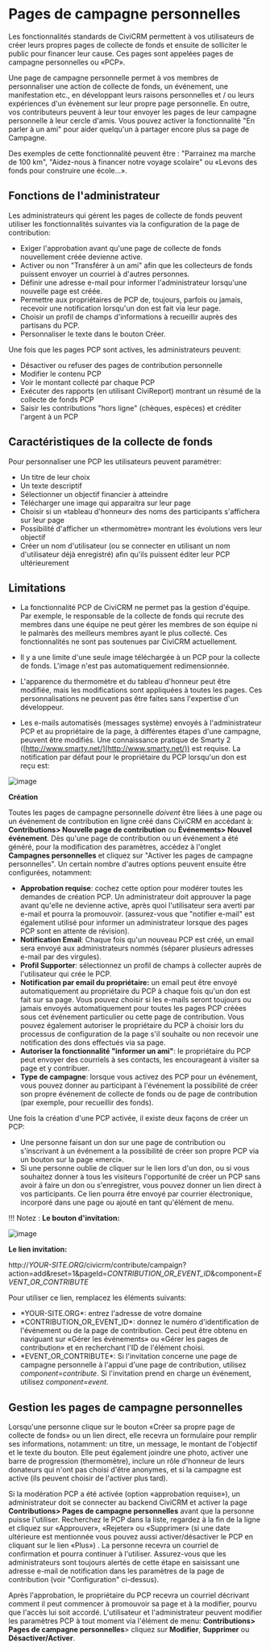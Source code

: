 Pages de campagne personnelles
=======================

Les fonctionnalités standards de CiviCRM  permettent à vos utilisateurs de créer leurs propres pages de collecte de fonds et ensuite de solliciter le public pour financer leur cause. Ces pages sont appelées pages de campagne personnelles ou «PCP».

Une page de campagne personnelle permet à vos membres de personnaliser une action de collecte de fonds, un événement, une manifestation etc., en développant leurs raisons personnelles et / ou leurs expériences d'un évènement sur leur propre page personnelle. En outre, vos contributeurs peuvent à leur tour envoyer les pages de leur campagne personnelle à leur cercle d'amis. Vous pouvez activer la fonctionnalité "En parler à un ami" pour aider quelqu'un à partager encore plus sa page de Campagne.

Des exemples de cette fonctionnalité peuvent être : "Parrainez ma marche de 100 km", "Aidez-nous à financer notre voyage scolaire" ou «Levons des fonds pour construire une école...».

Fonctions de l'administrateur
----------------------

Les administrateurs qui gérent les pages de collecte de fonds peuvent utiliser les fonctionnalités suivantes via la configuration de la page de contribution:

- Exiger l'approbation avant qu'une page de collecte de fonds nouvellement créée devienne active.
- Activer ou non "Transférer à un ami" afin que les collecteurs de fonds puissent envoyer un courriel à d'autres personnes. 
- Définir une adresse e-mail pour informer l'administrateur lorsqu'une nouvelle page est créée.
- Permettre aux propriétaires de PCP de, toujours, parfois ou jamais, recevoir une notification lorsqu'un don est fait via leur page.
- Choisir un profil de champs d'informations à recueillir auprès des partisans du PCP.
- Personnaliser le texte dans le bouton Créer.

Une fois que les pages PCP sont actives, les administrateurs peuvent:

- Désactiver ou refuser des pages de contribution personnelle
- Modifier le contenu PCP
- Voir le montant collecté par chaque PCP
- Exécuter des rapports (en utilisant CiviReport) montrant un résumé de la collecte de fonds PCP
- Saisir les contributions "hors ligne" (chèques, espèces) et créditer l'argent à un PCP

Caractéristiques de la collecte de fonds 
---------------------

Pour personnaliser une PCP les utilisateurs peuvent paramétrer:

- Un titre de leur choix
- Un texte descriptif
- Sélectionner un objectif financier à atteindre
- Télécharger une image qui apparaitra sur leur page
- Choisir si un «tableau d'honneur» des noms des participants s'affichera sur leur page
- Possibilité d'afficher un «thermomètre» montrant les évolutions vers leur objectif
- Créer un nom d'utilisateur (ou se connecter en utilisant un nom d'utilisateur déjà enregistré) afin qu'ils puissent éditer leur PCP ultérieurement

Limitations
-----------

- La fonctionnalité PCP de CiviCRM ne permet pas la gestion d'équipe. Par exemple, le responsable de la collecte de fonds qui recrute des membres dans une équipe ne peut gérer les membres de son équipe ni le palmarès des meilleurs membres ayant le plus collecté. Ces fonctionnalités ne sont pas soutenues par CiviCRM actuellement.

- Il y a une limite d'une seule image téléchargée à un PCP pour la collecte de fonds. L'image n'est pas automatiquement redimensionnée.

- L'apparence du thermomètre et du tableau d'honneur peut être modifiée, mais les modifications sont appliquées à toutes les pages. Ces personnalisations ne peuvent pas être faites sans l'expertise d'un développeur.

- Les e-mails automatisés (messages système) envoyés à l'administrateur PCP et au propriétaire de la page, à différentes étapes d'une campagne, peuvent être modifiés. Une connaissance pratique de Smarty 2 ([http://www.smarty.net/](http://www.smarty.net/)) est requise. 
La notification par défaut pour le propriétaire du PCP lorsqu'un don est reçu est:

![image](../img/PCP%20owner%20notificationV2.PNG)

**Création**

Toutes les pages de campagne personnelle *doivent* être liées à une page ou un événement de contribution en ligne créé dans CiviCRM en accédant à: **Contributions> Nouvelle page de contribution** ou **Événements> Nouvel événement**. Dès qu'une page de contribution ou un événement a été généré, pour la modification des paramètres, accédez à l'onglet **Campagnes personnelles** et cliquez sur "Activer les pages de campagne personnelles". Un certain nombre d'autres options peuvent ensuite être configurées, notamment:

- **Approbation requise**: cochez cette option pour modérer toutes les demandes de création PCP. Un administrateur doit approuver la page avant qu'elle ne devienne active, après quoi l'utilisateur sera averti par e-mail et pourra la promouvoir. (assurez-vous que "notifier e-mail" est également utilisé pour informer un administrateur lorsque des pages PCP sont en attente de révision).
- **Notification Email**: Chaque fois qu'un nouveau PCP est créé, un email sera envoyé aux administrateurs nommés (séparer plusieurs adresses e-mail par des virgules).
- **Profil Supporter**: sélectionnez un profil de champs à collecter auprès de l'utilisateur qui crée le PCP.
- **Notification par email du propriétaire:** un email peut être envoyé automatiquement au propriétaire du PCP à chaque fois qu'un don est fait sur sa page. Vous pouvez choisir si les e-mails seront toujours ou jamais envoyés automatiquement pour toutes les pages PCP créées sous cet événement particulier ou cette page de contribution. Vous pouvez également autoriser le propriétaire du PCP à choisir lors du processus de configuration de la page s'il souhaite ou non recevoir une notification des dons effectués via sa page.
- **Autoriser la fonctionnalité "informer un ami"**: le propriétaire du PCP peut envoyer des courriels à ses contacts, les encourageant à visiter sa page et y contribuer.
- **Type de campagne**: lorsque vous activez des PCP pour un événement, vous pouvez donner au participant à l'événement la possibilité de créer son propre événement de collecte de fonds ou de page de contribution (par exemple, pour recueillir des fonds).

Une fois la création d'une PCP activée, il existe deux façons de créer un PCP:

- Une personne faisant un don sur une page de contribution ou s'inscrivant à un événement a la possibilité de créer son propre PCP via un bouton sur la page «merci».
- Si une personne oublie de cliquer sur le lien lors d'un don, ou si vous souhaitez donner à tous les visiteurs l'opportunité de créer un PCP sans avoir à faire un don ou s'enregistrer, vous pouvez donner un lien direct à vos participants. Ce lien pourra être envoyé par courrier électronique, incorporé dans une page ou ajouté en tant qu'élément de menu. 

!!! Notez :
**Le bouton d'invitation:**

![image](../img/pcp-contribute-thank-you.png)

**Le lien invitation:**

http://*YOUR-SITE.ORG*/civicrm/contribute/campaign?action=add&reset=1&pageId=*CONTRIBUTION_OR_EVENT_ID*&component=*EVENT_OR_CONTRIBUTE*

Pour utiliser ce lien, remplacez les éléments suivants:

-   \*YOUR-SITE.ORG*: entrez l'adresse de votre domaine
-   \*CONTRIBUTION_OR_EVENT_ID*: donnez le numéro d'identification de l'événement ou de la page de contribution. Ceci peut être obtenu en naviguant sur «Gérer les événements» ou «Gérer les pages de contribution» et en recherchant l'ID de l'élément choisi.
-   \*EVENT_OR_CONTRIBUTE\*: Si l'invitation concerne une page de campagne personnelle à l'appui d'une page de contribution, utilisez *component=contribute*. Si l'invitation prend en charge un événement, utilisez *component=event*.

Gestion les pages de campagne personnelles
---------------------------------

Lorsqu'une personne clique sur le bouton «Créer sa propre page de collecte de fonds» ou un lien direct, elle recevra un formulaire pour remplir ses informations, notamment: un titre, un message, le montant de l'objectif et le texte du bouton. Elle peut également joindre une photo, activer une barre de progression (thermomètre), inclure un rôle d'honneur de leurs donateurs qui n'ont pas choisi d'être anonymes, et si la campagne est active (ils peuvent choisir de l'activer plus tard).

Si la modération PCP a été activée (option «approbation requise»), un administrateur doit se connecter au backend CiviCRM et activer la page **Contributions> Pages de campagne personnelles** avant que la personne puisse l'utiliser. Recherchez le PCP dans la liste, regardez à la fin de la ligne et cliquez sur «Approuver», «Rejeter» ou «Supprimer» (si une date ultérieure est mentionnée vous pouvez aussi activer/désactiver le PCP en cliquant sur le lien «Plus») . La personne recevra un courriel de confirmation et pourra continuer à l'utiliser. Assurez-vous que les administrateurs sont toujours alertés de cette étape en saisissant une adresse e-mail de notification dans les paramètres de la page de contribution (voir "Configuration" ci-dessus).

Après l'approbation, le propriétaire du PCP recevra un courriel décrivant comment il peut commencer à promouvoir sa page et à la modifier, pourvu que l'accès lui soit accordé. L'utilisateur et l'administrateur peuvent modifier les paramètres PCP à tout moment via l'élément de menu: **Contributions> Pages de campagne personnelles**> cliquez sur **Modifier**, **Supprimer** ou **Désactiver/Activer**.


